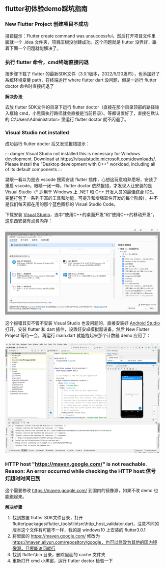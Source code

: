 ## flutter初体验demo踩坑指南

### New Flutter Project 创建项目不成功

报错提示：Flutter create command was unsuccessful，然后打开项目文件里面就一个 .idea 文件夹，项目压根没创建成功。这个问题就是 flutter 没弄好，跟着下面一个问题就能解决了。

### 执行 flutter 命令，cmd终端直接闪退

按步骤下载了 flutter 的最新SDK文件（3.0.1版本，2022/5/20发布），也添加好了系统环境变量 path，在终端运行 where flutter dart 没问题，但是一运行 flutter doctor 命令时直接闪退了

**解决办法**

去放 flutter SDK文件的目录下运行 flutter doctor（直接在那个目录顶部的路径输入框输 cmd，小黑窗执行路径就会直接是当前目录）。等都设置好了，直接在默认的 C:\Users\Administrator> 里运行 flutter doctor 就不闪退了。

### Visual Studio not installed

成功运行 flutter doctor 后又发现报错提示：

::: danger
Visual Studio not installed
this is necessary for Windows development.
Download at https://visualstudio.microsoft.com/downloads/.
Please install the "Desktop development with C++" workload, including all of its default components
:::

晃眼一看以为是去 vscode 搜索安装 flutter 插件，心想这玩意咱熟悉呀，安装了重启 vscode，眼睛一闭一睁，flutter doctor 依然报错，才发现人让安装的是 Visual Studio（* 适用于 Windows 上 .NET 和 C++ 开发人员的最佳综合 IDE。 完整打包了一系列丰富的工具和功能，可提升和增强软件开发的每个阶段），并不是我们每天都在用的那个蓝色图标的 Visual Studio Code。

下载安装 [Visual Studio](https://visualstudio.microsoft.com/zh-hans/downloads/)，选中“使用C++的桌面开发”和“使用C++的移动开发”，这东西安装有点费内存：

<img src="./1.png">

这个报错其实不管不安装 Visual Studio 也没问题的，直接安装好 [Android Studio](https://developer.android.com/studio) 打开，安装 flutter 和 dart 插件，设置好安卓模拟器设备，然后 New Flutter Project 等待一会，再运行 main.dart 就能跑起来那个计数器 demo 应用了：

<img src="./2.png">

### HTTP host "https://maven.google.com/" is not reachable. Reason: An error occurred while checking the HTTP host:信号灯超时时间已到

这个需要修改 https://maven.google.com/ 到国内的镜像源，如果不改 demo 也能跑起来。

**解决步骤**

1. 找到放置 flutter SDK文件目录，打开 flutter\packages\flutter_tools\lib\src\http_host_validator.dart，注意不同的版本这个文件有可能不一样，我的是 windows10 上安装的 flutter3.0.1
2. 将里面的 https://maven.google.com/ 修改为 https://maven.aliyun.com/repository/google，也可以修改为其他的国内镜像源，只要能访问就行
3. 找到 flutter\bin 目录，删除里面的 cache 文件夹
4. 重新打开 cmd 小黑窗，运行 flutter doctor 检验一下
